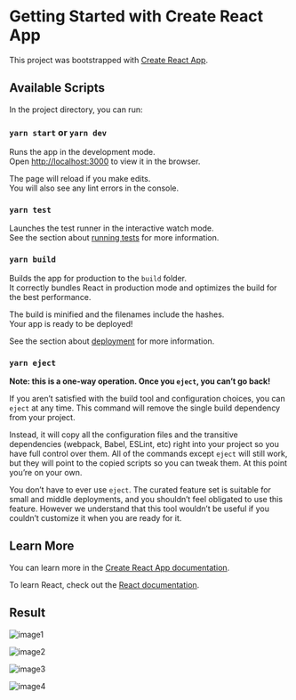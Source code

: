 # Getting Started with Create React App

This project was bootstrapped with [Create React App](https://github.com/facebook/create-react-app).

## Available Scripts

In the project directory, you can run:

### `yarn start` or `yarn dev`

Runs the app in the development mode.\
Open [http://localhost:3000](http://localhost:3000) to view it in the browser.

The page will reload if you make edits.\
You will also see any lint errors in the console.

### `yarn test`

Launches the test runner in the interactive watch mode.\
See the section about [running tests](https://facebook.github.io/create-react-app/docs/running-tests) for more information.

### `yarn build`

Builds the app for production to the `build` folder.\
It correctly bundles React in production mode and optimizes the build for the best performance.

The build is minified and the filenames include the hashes.\
Your app is ready to be deployed!

See the section about [deployment](https://facebook.github.io/create-react-app/docs/deployment) for more information.

### `yarn eject`

**Note: this is a one-way operation. Once you `eject`, you can’t go back!**

If you aren’t satisfied with the build tool and configuration choices, you can `eject` at any time. This command will remove the single build dependency from your project.

Instead, it will copy all the configuration files and the transitive dependencies (webpack, Babel, ESLint, etc) right into your project so you have full control over them. All of the commands except `eject` will still work, but they will point to the copied scripts so you can tweak them. At this point you’re on your own.

You don’t have to ever use `eject`. The curated feature set is suitable for small and middle deployments, and you shouldn’t feel obligated to use this feature. However we understand that this tool wouldn’t be useful if you couldn’t customize it when you are ready for it.

## Learn More

You can learn more in the [Create React App documentation](https://facebook.github.io/create-react-app/docs/getting-started).

To learn React, check out the [React documentation](https://reactjs.org/).

## Result

![image1](https://github.com/Krish2643/Data-analysis-task/assets/78633764/36e52ff0-6b9f-441f-bd3a-c53754dc4922)

![image2](https://github.com/Krish2643/Data-analysis-task/assets/78633764/73f7a02e-cbe5-4cca-8d01-06fb9c004359)

![image3](https://github.com/Krish2643/Data-analysis-task/assets/78633764/96610e67-58e7-40b3-8b1c-aeff8345e87a)

![image4](https://github.com/Krish2643/Data-analysis-task/assets/78633764/2d2f0a6a-5ec6-40a0-b8f8-c1695490cd3d)



